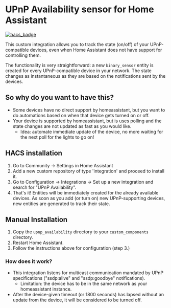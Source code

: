 # UPnP Availability sensor for Home Assistant

[![hacs_badge](https://img.shields.io/badge/HACS-Custom-orange.svg)](https://github.com/custom-components/hacs)

This custom integration allows you to track the state (on/off) of your UPnP-compatible devices, even when Home Assistant does not have support for controlling them.

The functionality is very straightforward: a new `binary_sensor` entity is created for every UPnP-compatible device in your network.
The state changes as instantaneous as they are based on the notifications sent by the devices.

## So why do you want to have this?
* Some devices have no direct support by homeassistant, but you want to do automations based on when that device gets turned on or off.
* Your device is supported by homeassistant, but is uses polling and the state changes are not updated as fast as you would like.
  * Idea: automate immediate update of the device, no more waiting for the next poll for the lights to go on!


## HACS installation

1. Go to Community -> Settings in Home Assistant
2. Add a new custom repository of type 'integration' and proceed to install it.
3. Go to Configuration -> Integrations -> Set up a new integration and search for "UPnP Availability".
3. That's it! Entities will be immediately created for the already available devices. As soon as you add (or turn on) new UPnP-supporting devices, new entities are generated to track their state.

## Manual Installation

1. Copy the `upnp_availability` directory to your `custom_components` directory.
2. Restart Home Assistant.
3. Follow the instructions above for configuration (step 3.)
 
### How does it work?

* This integration listens for multicast communication mandated by UPnP specifications ("ssdp:alive" and "ssdp:goodbye" notifications).
  * Limitation: the device has to be in the same network as your homeassistant instance.
* After the device-given timeout (or 1800 seconds) has lapsed without an update from the device, it will be considered to be turned off.
